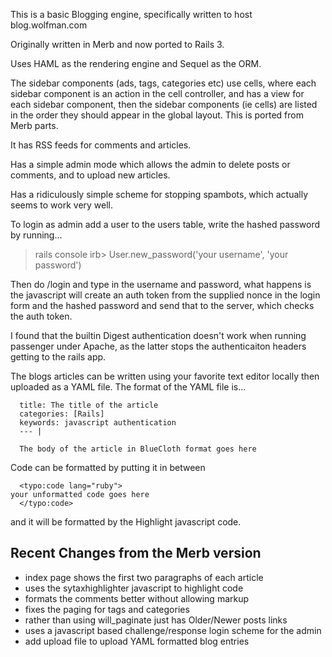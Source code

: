 This is a basic Blogging engine, specifically written to host
blog.wolfman.com

Originally written in Merb and now ported to Rails 3.

Uses HAML as the rendering engine and Sequel as the ORM.

The sidebar components (ads, tags, categories etc) use cells, where
each sidebar component is an action in the cell controller, and has a
view for each sidebar component, then the sidebar components (ie
cells) are listed in the order they should appear in the global
layout. This is ported from Merb parts.

It has RSS feeds for comments and articles.

Has a simple admin mode which allows the admin to delete posts or
comments, and to upload new articles.

Has a ridiculously simple scheme for stopping spambots, which actually
seems to work very well.

To login as admin add a user to the users table, write the hashed
password by running...

> rails console
irb> User.new_password('your username', 'your password') 

Then do /login and type in the username and password, what happens is
the javascript will create an auth token from the supplied nonce in
the login form and the hashed password and send that to the server,
which checks the auth token.

I found that the builtin Digest authentication doesn't work when
running passenger under Apache, as the latter stops the authenticaiton
headers getting to the rails app.

The blogs articles can be written using your favorite text editor
locally then uploaded as a YAML file. The format of the YAML file is...

      title: The title of the article
      categories: [Rails]
      keywords: javascript authentication
      --- |

      The body of the article in BlueCloth format goes here

Code can be formatted by putting it in between

      <typo:code lang="ruby">
	your unformatted code goes here
      </typo:code>

and it will be formatted by the Highlight javascript code.

Recent Changes from the Merb version
------------------------------------

* index page shows the first two paragraphs of each article
* uses the sytaxhighlighter javascript to highlight code
* formats the comments better without allowing markup
* fixes the paging for tags and categories
* rather than using will_paginate just has Older/Newer posts links
* uses a javascript based challenge/response login scheme for the admin
* add upload file to upload YAML formatted blog entries